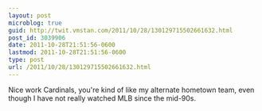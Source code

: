 ```yaml
---
layout: post
microblog: true
guid: http://twit.vmstan.com/2011/10/28/130129715502661632.html
post_id: 3039906
date: 2011-10-28T21:51:56-0600
lastmod: 2011-10-28T21:51:56-0600
type: post
url: /2011/10/28/130129715502661632.html
---
```

Nice work Cardinals, you're kind of like my alternate hometown team, even though I have not really watched MLB since the mid-90s.
